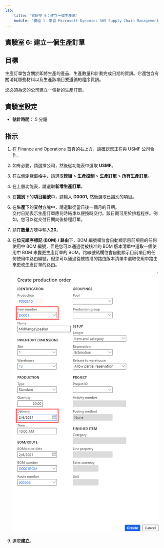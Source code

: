 ```yaml
---
lab:
    title: '實驗室 6：建立一個生產單'
    module: '模組 1：學習 Microsoft Dynamics 365 Supply Chain Management 的基礎知識'
---
```


## 實驗室 6: 建立一個生產訂單

## 目標

生產訂單包含關於即將生產的產品、生產數量和計劃完成日期的資訊。它還包含有關消耗哪些材料以及生產該項目要遵循的程序資訊。

您必須為您的公司建立一個新的生產訂單。

## 實驗室設定

   - **估計時間**： 5 分鐘

## 指示

1. 在 Finance and Operations 首頁的右上方，請確認您正在與 USMF 公司合作。

1. 如有必要，請選擇公司，然後從功能表中選取 **USMF**。

1. 在左側瀏覽窗格中，請選取**模組** > **生產控制** > **生產訂單** > **所有生產訂單**。

1. 在上層功能表，請選取**新增生產訂單**。

1. 在**識別**下的**項目編號**中，請輸入 **D0001,** 然後選取已識別的項目。

1. 在**生產**下的**交付**方塊中，請選取從當日後一個月的日期。  
    交付日期表示生產訂單應何時結束以便按時交付。該日期可用於排程程序。例如，您可以從交付日期向後排程訂單。

1. 請在**數量**方塊中輸入**20**。

1. 在**位元順序標記 (BOM) / 路由**下，BOM 編號欄位會自動顯示目前項目的任何使用中 BOM 編號，但是您可以通過從被核准的 BOM 版本清單中選取一個使用中 BOM 來變更生產訂單的 BOM。路線號碼欄位會自動顯示目前項目的任何使用中路由編號，但您可以通過從被核准的路由版本清單中選取使用中路由來更改生產訂單的路由。

    ![畫面影像正在顯示完整的建立生產訂單窗格](./media/lp1-m4-new-production-order-pane.png)

1. 選取**建立**。

